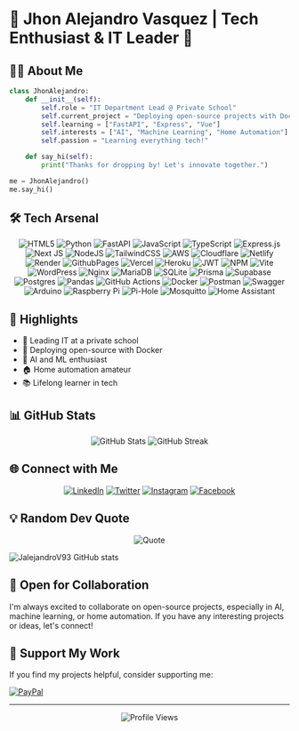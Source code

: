 # 🚀 Jhon Alejandro Vasquez | Tech Enthusiast & IT Leader 🌟

## 👨‍💻 About Me

```python
class JhonAlejandro:
    def __init__(self):
        self.role = "IT Department Lead @ Private School"
        self.current_project = "Deploying open-source projects with Docker"
        self.learning = ["FastAPI", "Express", "Vue"]
        self.interests = ["AI", "Machine Learning", "Home Automation"]
        self.passion = "Learning everything tech!"

    def say_hi(self):
        print("Thanks for dropping by! Let's innovate together.")

me = JhonAlejandro()
me.say_hi()
```

## 🛠️ Tech Arsenal

<div align="center">
    
![HTML5](https://img.shields.io/badge/html5-%23E34F26.svg?style=for-the-badge&logo=html5&logoColor=white)
![Python](https://img.shields.io/badge/python-3670A0?style=for-the-badge&logo=python&logoColor=ffdd54)
![FastAPI](https://img.shields.io/badge/FastAPI-005571?style=for-the-badge&logo=fastapi)
![JavaScript](https://img.shields.io/badge/javascript-%23323330.svg?style=for-the-badge&logo=javascript&logoColor=%23F7DF1E)
![TypeScript](https://img.shields.io/badge/typescript-%23007ACC.svg?style=for-the-badge&logo=typescript&logoColor=white)
![Express.js](https://img.shields.io/badge/express.js-%23404d59.svg?style=for-the-badge&logo=express&logoColor=%2361DAFB)
![Next JS](https://img.shields.io/badge/Next-black?style=for-the-badge&logo=next.js&logoColor=white)
![NodeJS](https://img.shields.io/badge/node.js-6DA55F?style=for-the-badge&logo=node.js&logoColor=white)
![TailwindCSS](https://img.shields.io/badge/tailwindcss-%2338B2AC.svg?style=for-the-badge&logo=tailwind-css&logoColor=white)
![AWS](https://img.shields.io/badge/AWS-%23FF9900.svg?style=for-the-badge&logo=amazon-aws&logoColor=white)
![Cloudflare](https://img.shields.io/badge/Cloudflare-F38020?style=for-the-badge&logo=Cloudflare&logoColor=white)
![Netlify](https://img.shields.io/badge/netlify-%23000000.svg?style=for-the-badge&logo=netlify&logoColor=#00C7B7)
![Render](https://img.shields.io/badge/Render-%46E3B7.svg?style=for-the-badge&logo=render&logoColor=white)
![GithubPages](https://img.shields.io/badge/github%20pages-121013?style=for-the-badge&logo=github&logoColor=white)
![Vercel](https://img.shields.io/badge/vercel-%23000000.svg?style=for-the-badge&logo=vercel&logoColor=white)
![Heroku](https://img.shields.io/badge/heroku-%23430098.svg?style=for-the-badge&logo=heroku&logoColor=white)
![JWT](https://img.shields.io/badge/JWT-black?style=for-the-badge&logo=JSON%20web%20tokens)
![NPM](https://img.shields.io/badge/NPM-%23CB3837.svg?style=for-the-badge&logo=npm&logoColor=white)
![Vite](https://img.shields.io/badge/vite-%23646CFF.svg?style=for-the-badge&logo=vite&logoColor=white)
![WordPress](https://img.shields.io/badge/WordPress-%23117AC9.svg?style=for-the-badge&logo=WordPress&logoColor=white)
![Nginx](https://img.shields.io/badge/nginx-%23009639.svg?style=for-the-badge&logo=nginx&logoColor=white)
![MariaDB](https://img.shields.io/badge/MariaDB-003545?style=for-the-badge&logo=mariadb&logoColor=white)
![SQLite](https://img.shields.io/badge/sqlite-%2307405e.svg?style=for-the-badge&logo=sqlite&logoColor=white)
![Prisma](https://img.shields.io/badge/Prisma-3982CE?style=for-the-badge&logo=Prisma&logoColor=white)
![Supabase](https://img.shields.io/badge/Supabase-3ECF8E?style=for-the-badge&logo=supabase&logoColor=white)
![Postgres](https://img.shields.io/badge/postgres-%23316192.svg?style=for-the-badge&logo=postgresql&logoColor=white)
![Pandas](https://img.shields.io/badge/pandas-%23150458.svg?style=for-the-badge&logo=pandas&logoColor=white)
![GitHub Actions](https://img.shields.io/badge/github%20actions-%232671E5.svg?style=for-the-badge&logo=githubactions&logoColor=white)
![Docker](https://img.shields.io/badge/docker-%230db7ed.svg?style=for-the-badge&logo=docker&logoColor=white)
![Postman](https://img.shields.io/badge/Postman-FF6C37?style=for-the-badge&logo=postman&logoColor=white)
![Swagger](https://img.shields.io/badge/-Swagger-%23Clojure?style=for-the-badge&logo=swagger&logoColor=white)
![Arduino](https://img.shields.io/badge/-Arduino-00979D?style=for-the-badge&logo=Arduino&logoColor=white)
![Raspberry Pi](https://img.shields.io/badge/-RaspberryPi-C51A4A?style=for-the-badge&logo=Raspberry-Pi)
![Pi-Hole](https://img.shields.io/badge/pihole-%2396060C.svg?style=for-the-badge&logo=pi-hole&logoColor=white)
![Mosquitto](https://img.shields.io/badge/mosquitto-%233C5280.svg?style=for-the-badge&logo=eclipsemosquitto&logoColor=white)
![Home Assistant](https://img.shields.io/badge/home%20assistant-%2341BDF5.svg?style=for-the-badge&logo=home-assistant&logoColor=white)

</div>

## 🌟 Highlights

- 🏫 Leading IT at a private school
- 🐳 Deploying open-source with Docker
- 🤖 AI and ML enthusiast
- 🏠 Home automation amateur
- 📚 Lifelong learner in tech

## 📊 GitHub Stats

<div align="center">
  <img src="https://github-readme-stats.vercel.app/api?username=JalejandroV93&show_icons=true&theme=radical" alt="GitHub Stats" />
  <img src="https://github-readme-streak-stats.herokuapp.com/?user=JalejandroV93&theme=radical" alt="GitHub Streak" />
</div>

## 🌐 Connect with Me

<div align="center">

[![LinkedIn](https://img.shields.io/badge/LinkedIn-0077B5?style=for-the-badge&logo=linkedin&logoColor=white)](https://linkedin.com/in/Javasquez26)
[![Twitter](https://img.shields.io/badge/Twitter-1DA1F2?style=for-the-badge&logo=twitter&logoColor=white)](https://twitter.com/JAlejandroV9)
[![Instagram](https://img.shields.io/badge/Instagram-E4405F?style=for-the-badge&logo=instagram&logoColor=white)](https://instagram.com/jalejandrov26)
[![Facebook](https://img.shields.io/badge/Facebook-1877F2?style=for-the-badge&logo=facebook&logoColor=white)](https://facebook.com/JAlejandroV93)

</div>

## 💡 Random Dev Quote

<div align="center">

![Quote](https://quotes-github-readme.vercel.app/api?type=horizontal&theme=radical)

</div>
<!--START_SECTION:waka-->

![JalejandroV93 GitHub stats](https://github-readme-stats.vercel.app/api?username=JalejandroV26&show_icons=true&theme=radical)

<!--END_SECTION:waka-->


## 🤝 Open for Collaboration

I'm always excited to collaborate on open-source projects, especially in AI, machine learning, or home automation. If you have any interesting projects or ideas, let's connect!

## 💖 Support My Work

If you find my projects helpful, consider supporting me:

[![PayPal](https://img.shields.io/badge/PayPal-00457C?style=for-the-badge&logo=paypal&logoColor=white)](https://paypal.me/@JhonVasquez93)

---

<div align="center">
  <img src="https://komarev.com/ghpvc/?username=JalejandroV93&color=blueviolet&style=for-the-badge" alt="Profile Views" />
</div>
